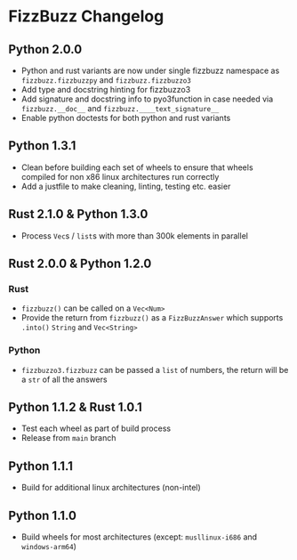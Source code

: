 # FizzBuzz Changelog

## Python 2.0.0

- Python and rust variants are now under single fizzbuzz namespace as `fizzbuzz.fizzbuzzpy` and `fizzbuzz.fizzbuzzo3`
- Add type and docstring hinting for fizzbuzzo3
- Add signature and docstring info to pyo3function in case needed via `fizzbuzz.__doc__` and `fizzbuzz.____text_signature__`
- Enable python doctests for both python and rust variants

## Python 1.3.1

- Clean before building each set of wheels to ensure that wheels compiled for non x86 linux architectures run correctly
- Add a justfile to make cleaning, linting, testing etc. easier

## Rust 2.1.0 & Python 1.3.0

- Process `Vec`s / `list`s with more than 300k elements in parallel

## Rust 2.0.0 & Python 1.2.0

### Rust

- `fizzbuzz()` can be called on a `Vec<Num>`
- Provide the return from `fizzbuzz()` as a `FizzBuzzAnswer` which supports `.into()` `String` and `Vec<String>`

### Python

- `fizzbuzzo3.fizzbuzz` can be passed a `list` of numbers, the return will be a `str` of all the answers

## Python 1.1.2 & Rust 1.0.1

- Test each wheel as part of build process
- Release from `main` branch

## Python 1.1.1

- Build for additional linux architectures (non-intel)

## Python 1.1.0

- Build wheels for most architectures (except: `musllinux-i686` and `windows-arm64`)
